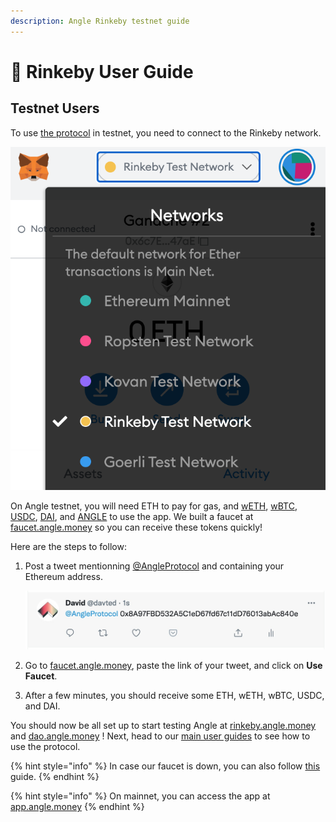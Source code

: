 ```yaml
---
description: Angle Rinkeby testnet guide
---
```


# 🧪 Rinkeby User Guide

## Testnet Users

To use [the protocol](https://rinkeby.angle.money) in testnet, you need to connect to the Rinkeby network.

![Metamask Rinkeby](../../.gitbook/assets/metamask-rinkeby-userguide.jpg)

On Angle testnet, you will need ETH to pay for gas, and [wETH](https://rinkeby.etherscan.io/token/0xc778417e063141139fce010982780140aa0cd5ab?), [wBTC](https://rinkeby.etherscan.io/token/0x577d296678535e4903d59a4c929b718e1d575e0a?), [USDC](https://rinkeby.etherscan.io/token/0x4dbcdf9b62e891a7cec5a2568c3f4faf9e8abe2b?), [DAI](https://rinkeby.etherscan.io/token/0x5592ec0cfb4dbc12d3ab100b257153436a1f0fea?), and [ANGLE](https://rinkeby.etherscan.io/token/0x8b6d3f0e883dc9c22c60ed126ae74758abebb5f9?) to use the app. We built a faucet at [faucet.angle.money](https://faucet.angle.money) so you can receive these tokens quickly!

Here are the steps to follow:

1.  Post a tweet mentionning [@AngleProtocol](https://twitter.com/AngleProtocol/) and containing your Ethereum address.

    ![Tweet Screenshot](../../.gitbook/assets/tweet-address-userguide.png)
2. Go to [faucet.angle.money](https://faucet.angle.money), paste the link of your tweet, and click on **Use Faucet**.
3. After a few minutes, you should receive some ETH, wETH, wBTC, USDC, and DAI.

You should now be all set up to start testing Angle at [rinkeby.angle.money](https://rinkeby.angle.money) and [dao.angle.money](https://dao.angle.money) ! Next, head to our [main user guides](broken-reference) to see how to use the protocol.

{% hint style="info" %}
In case our faucet is down, you can also follow [this](https://teller.gitbook.io/teller-1/testing-guide/getting-testnet-tokens-rinkeby) guide.
{% endhint %}

{% hint style="info" %}
On mainnet, you can access the app at [app.angle.money](https://app.angle.money)
{% endhint %}
